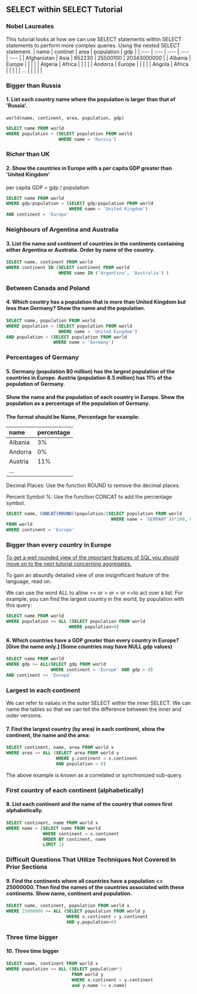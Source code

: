 ## SELECT within SELECT Tutorial
### Nobel Laureates
This tutorial looks at how we can use SELECT statements within SELECT statements to perform more complex queries.
Using the nested SELECT statement.
| name | continet | area | population | gdp |
| :--- | :--- | :--- | :--- | :--- |
| Afghanistan | Asia | 652230 | 25500100 | 20343000000 |
| Albania | Europe |  |  |  |
| Algeria | Africa |  |  |  |
| Andorra | Europe |  |  |  |
| Angola | Africa |  |  |  |
| ... |  |  |  |  |


### Bigger than Russia
#### 1. List each country name where the population is larger than that of 'Russia'.
```
world(name, continent, area, population, gdp)
```
```SQL
SELECT name FROM world
WHERE population > (SELECT population FROM world
                    WHERE name = 'Russia')
```


### Richer than UK
#### 2. Show the countries in Europe with a per capita GDP greater than 'United Kingdom'
per capita GDP = gdp / population
```SQL
SELECT name FROM world
WHERE gdp/population > (SELECT gdp/population FROM world
                        WHERE name = 'United Kingdom')
AND continent = 'Europe' 
```


### Neighbours of Argentina and Australia
#### 3. List the name and continent of countries in the continents containing either Argentina or Australia. Order by name of the country.
```SQL
SELECT name, continent FROM world
WHERE continent IN (SELECT continent FROM world
                    WHERE name IN ('Argentina', 'Australia') ) 
```


### Between Canada and Poland
#### 4. Which country has a population that is more than United Kingdom but less than Germany? Show the name and the population.
```SQL
SELECT name, population FROM world
WHERE population > (SELECT population FROM world
                    WHERE name = 'United Kingdom')
AND population < (SELECT population FROM world
                  WHERE name = 'Germany')
```


### Percentages of Germany
#### 5. Germany (population 80 million) has the largest population of the countries in Europe. Austria (population 8.5 million) has 11% of the population of Germany.
#### Show the name and the population of each country in Europe. Show the population as a percentage of the population of Germany.
#### The format should be Name, Percentage for example:
| name | percentage |
| :--- | :--- |
| Albania | 3% |
| Andorra | 0% |
| Austria | 11% |
| ... |  |

Decimal Places: Use the function ROUND to remove the decimal places.

Percent Symbol %: Use the function CONCAT to add the percentage symbol.
```SQL
SELECT name, CONCAT(ROUND((population/(SELECT population FROM world
                                        WHERE name = 'GERMANY'))*100, 0), '%') AS percentage
FROM world
WHERE continent = 'Europe' 
```


### Bigger than every country in Europe
[To get a well rounded view of the important features of SQL you should move on to the next tutorial concerning aggregates.](https://sqlzoo.net/wiki/SUM_and_COUNT)

To gain an absurdly detailed view of one insignificant feature of the language, read on.

We can use the word ALL to allow >= or > or < or <=to act over a list. For example, you can find the largest country in the world, by population with this query:

```SQL
SELECT name FROM world
WHERE population >= ALL (SELECT population FROM world
                        WHERE population>0)
```

#### 6. Which countries have a GDP greater than every country in Europe? [Give the name only.] (Some countries may have NULL gdp values)
```SQL
SELECT name FROM world
WHERE gdp >= ALL(SELECT gdp FROM world
                 WHERE continent = 'Europe' AND gdp > 0)
AND continent <> 'Europe'
```


### Largest in each continent
We can refer to values in the outer SELECT within the inner SELECT. We can name the tables so that we can tell the difference between the inner and outer versions.
#### 7. Find the largest country (by area) in each continent, show the continent, the name and the area:
```SQL
SELECT continent, name, area FROM world x
WHERE area >= ALL (SELECT area FROM world y
                   WHERE y.continent = x.continent
                   AND population > 0) 
```
The above example is known as a correlated or synchronized sub-query.


### First country of each continent (alphabetically)
#### 8. List each continent and the name of the country that comes first alphabetically.
```SQL
SELECT continent, name FROM world x
WHERE name = (SELECT name FROM world
              WHERE continent = x.continent
              ORDER BY continent, name
              LIMIT 1)
```


### Difficult Questions That Utilize Techniques Not Covered In Prior Sections
#### 9. Find the continents where all countries have a population <= 25000000. Then find the names of the countries associated with these continents. Show name, continent and population.
```SQL
SELECT name, continent, population FROM world x
WHERE 25000000 >= ALL (SELECT population FROM world y
		               WHERE x.continent = y.continent
                       AND y.population>0)
```


### Three time bigger
#### 10. Three time bigger
```SQL
SELECT name, continent FROM world x
WHERE population >= ALL (SELECT population*3
                         FROM world y
                         WHERE x.continent = y.continent
                         and y.name != x.name) 
```